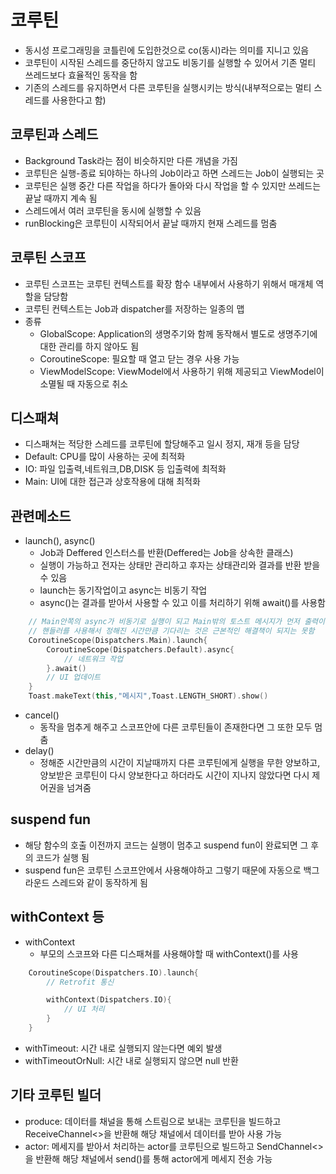 # 코루틴
+ 동시성 프로그래밍을 코틀린에 도입한것으로 co(동시)라는 의미를 지니고 있음
+ 코루틴이 시작된 스레드를 중단하지 않고도 비동기를 실행할 수 있어서 기존 멀티 쓰레드보다 효율적인 동작을 함
+ 기존의 스레드를 유지하면서 다른 코루틴을 실행시키는 방식(내부적으로는 멀티 스레드를 사용한다고 함)

## 코루틴과 스레드
+ Background Task라는 점이 비슷하지만 다른 개념을 가짐
+ 코루틴은 실행-종료 되야하는 하나의 Job이라고 하면 스레드는 Job이 실행되는 곳
+ 코루틴은 실행 중간 다른 작업을 하다가 돌아와 다시 작업을 할 수 있지만 쓰레드는 끝날 때까지 계속 됨
+ 스레드에서 여러 코루틴을 동시에 실행할 수 있음
+ runBlocking은 코루틴이 시작되어서 끝날 때까지 현재 스레드를 멈춤

## 코루틴 스코프
+ 코루틴 스코프는 코루틴 컨텍스트를 확장 함수 내부에서 사용하기 위해서 매개체 역할을 담당함
+ 코루틴 컨텍스트는 Job과 dispatcher를 저장하는 일종의 맵
+ 종류
    - GlobalScope: Application의 생명주기와 함께 동작해서 별도로 생명주기에 대한 관리를 하지 않아도 됨
    - CoroutineScope: 필요할 때 열고 닫는 경우 사용 가능
    - ViewModelScope: ViewModel에서 사용하기 위해 제공되고 ViewModel이 소멸될 때 자동으로 취소

## 디스패쳐
+ 디스패쳐는 적당한 스레드를 코루틴에 할당해주고 일시 정지, 재개 등을 담당
+ Default: CPU를 많이 사용하는 곳에 최적화
+ IO: 파일 입출력,네트워크,DB,DISK 등 입출력에 최적화 
+ Main: UI에 대한 접근과 상호작용에 대해 최적화

## 관련메소드
+ launch(), async()
    - Job과 Deffered 인스터스를 반환(Deffered는 Job을 상속한 클래스)
    - 실행이 가능하고 전자는 상태만 관리하고 후자는 상태관리와 결과를 반환 받을 수 있음
    - launch는 동기작업이고 async는 비동기 작업
    - async()는 결과를 받아서 사용할 수 있고 이를 처리하기 위해 await()를 사용함
```kotlin
    // Main안쪽의 async가 비동기로 실행이 되고 Main밖의 토스트 메시지가 먼저 출력이 됨(Main안에서는 작업이 늦어지더라도 Main밖에서는 작업이 계속 진행 됨)
    // 핸들러를 사용해서 정해진 시간만큼 기다리는 것은 근본적인 해결책이 되지는 못함
    CoroutineScope(Dispatchers.Main).launch{
        CoroutineScope(Dispatchers.Default).async{
            // 네트워크 작업
        }.await()
        // UI 업데이트
    }
    Toast.makeText(this,"메시지",Toast.LENGTH_SHORT).show()
```
+ cancel()
    - 동작을 멈추게 해주고 스코프안에 다른 코루틴들이 존재한다면 그 또한 모두 멈춤
+ delay()
    - 정해준 시간만큼의 시간이 지날때까지 다른 코루틴에게 실행을 무한 양보하고, 양보받은 코루틴이 다시 양보한다고 하더라도 시간이 지나지 않았다면 다시 제어권을 넘겨줌

## suspend fun
+ 해당 함수의 호출 이전까지 코드는 실행이 멈추고 suspend fun이 완료되면 그 후의 코드가 실행 됨
+ suspend fun은 코루틴 스코프안에서 사용해야하고 그렇기 때문에 자동으로 백그라운드 스레드와 같이 동작하게 됨

## withContext 등
+ withContext
  - 부모의 스코프와 다른 디스패쳐를 사용해야할 때 withContext()를 사용
```kotlin
    CoroutineScope(Dispatchers.IO).launch{
        // Retrofit 통신

        withContext(Dispatchers.IO){
            // UI 처리
        }
    }
```
+ withTimeout: 시간 내로 실행되지 않는다면 예외 발생
+ withTimeoutOrNull: 시간 내로 실행되지 않으면 null 반환

## 기타 코루틴 빌더
+ produce: 데이터를 채널을 통해 스트림으로 보내는 코루틴을 빌드하고 ReceiveChannel<>을 반환해 해당 채널에서 데이터를 받아 사용 가능
+ actor: 메세지를 받아서 처리하는 actor를 코루틴으로 빌드하고 SendChannel<>을 반환해 해당 채널에서 send()를 통해 actor에게 메세지 전송 가능
